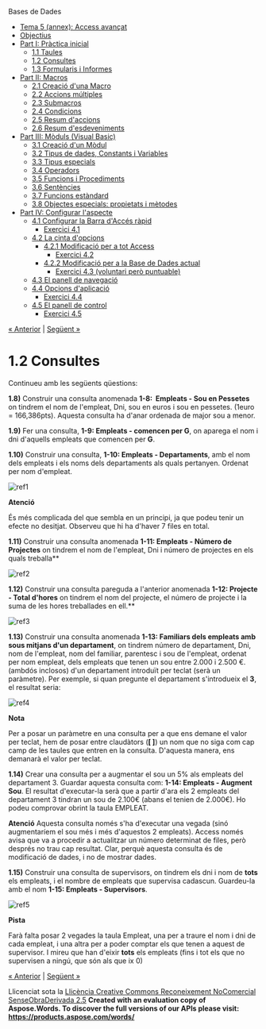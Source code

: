 Bases de Dades

- [Tema 5 (annex): Access avançat](index.md)
- [Objectius](objectius.md)
- [Part I: Pràctica inicial](part_i_prctica_inicial.md) 
  - [1.1 Taules](11_taules.md)
  - [1.2 Consultes](12_consultes.md)
  - [1.3 Formularis i Informes](13_formularis_i_informes.md)
- [Part II: Macros](part_ii_macros.md) 
  - [2.1 Creació d'una Macro](21_creaci_duna_macro.md)
  - [2.2 Accions múltiples](22_accions_mltiples.md)
  - [2.3 Submacros](23_submacros.md)
  - [2.4 Condicions](24_condicions.md)
  - [2.5 Resum d'accions](25_resum_daccions.md)
  - [2.6 Resum d'esdeveniments](26_resum_desdeveniments.md)
- [Part III: Mòduls (Visual Basic)](part_iii_mduls_visual_basic.md) 
  - [3.1 Creació d'un Mòdul](31_creaci_dun_mdul.md)
  - [3.2 Tipus de dades, Constants i Variables](32_tipus_de_dades_constants_i_variables.md)
  - [3.3 Tipus especials](33_tipus_especials.md)
  - [3.4 Operadors](34_operadors.md)
  - [3.5 Funcions i Procediments](35_funcions_i_procediments.md)
  - [3.6 Sentències](36_sentncies.md)
  - [3.7 Funcions estàndard](37_funcions_estndard.md)
  - [3.8 Objectes especials: propietats i mètodes](38_objectes_especials_propietats_i_mtodes.md)
- [Part IV: Configurar l'aspecte](part_iv_configurar_laspecte.md) 
  - [4.1 Configurar la Barra d'Accés ràpid](41_configurar_la_barra_daccs_rpid.md) 
    - [Exercici 4.1](exercici_41.md)
  - [4.2 La cinta d'opcions](42_la_cinta_dopcions.md) 
    - [4.2.1 Modificació per a tot Access](421_modificaci_per_a_tot_access.md) 
      - [Exercici 4.2](exercici_42.md)
    - [4.2.2 Modificació per a la Base de Dades actual](422_modificaci_per_a_la_base_de_dades_actual.md) 
      - [Exercici 4.3 (voluntari però puntuable)](exercici_43_voluntari_per_puntuable.md)
  - [4.3 El panell de navegació](43_el_panell_de_navegaci.md)
  - [4.4 Opcions d'aplicació](44_opcions_daplicaci.md) 
    - [Exercici 4.4](exercici_44.md)
  - [4.5 El panell de control](45_el_panell_de_control.md) 
    - [Exercici 4.5](exercici_45.md)

[« Anterior](11_taules.md) | [Següent »](13_formularis_i_informes.md)
# <a name="main"></a>**1.2 Consultes**
Continueu amb les següents qüestions:

**1.8)** Construir una consulta anomenada **1-8:  Empleats - Sou en Pessetes** on tindrem el nom de l'empleat, Dni, sou en euros i sou en pessetes. (1euro = 166,386pts). Aquesta consulta ha d'anar ordenada de major sou a menor.



**1.9)** Fer una consulta, **1-9: Empleats - comencen per G**, on aparega el nom i dni d'aquells empleats que comencen per **G**.



**1.10)** Construir una consulta, **1-10: Empleats - Departaments**, amb el nom dels empleats i els noms dels departaments als quals pertanyen. Ordenat per nom d'empleat.

![ref1]

**Atenció**

És més complicada del que sembla en un principi, ja que podeu tenir un efecte no desitjat. Observeu que hi ha d'haver 7 files en total.



**1.11)** Construir una consulta anomenada **1-11: Empleats - Número de Projectes** on tindrem el nom de l'empleat, Dni i número de projectes en els quals treballa** 

![ref2]

**1.12)** Construir una consulta pareguda a l'anterior anomenada **1-12: Projecte - Total d'hores** on tindrem el nom del projecte, el número de projecte i la suma de les hores treballades en ell.** 

![ref3]

**1.13)** Construir una consulta anomenada **1-13: Familiars dels empleats amb sous mitjans d'un departament**, on tindrem número de departament, Dni, nom de l'empleat, nom del familiar, parentesc i sou de l'empleat, ordenat per nom empleat, dels empleats que tenen un sou entre 2.000 i 2.500 €. (ambdós inclosos) d'un departament introduït per teclat (serà un paràmetre). Per exemple, si quan pregunte el departament s'introdueix el **3**, el resultat seria:

![ref4]

**Nota**

Per a posar un paràmetre en una consulta per a que ens demane el valor per teclat, hem de posar entre claudàtors (**[ ]**) un nom que no siga com cap camp de les taules que entren en la consulta. D'aquesta manera, ens demanarà el valor per teclat.

**1.14)** Crear una consulta per a augmentar el sou un 5% als empleats del departament 3. Guardar aquesta consulta com: **1-14: Empleats - Augment Sou**. El resultat d'executar-la serà que a partir d'ara els 2 empleats del departament 3 tindran un sou de 2.100€ (abans el tenien de 2.000€). Ho podeu comprovar obrint la taula EMPLEAT.

**Atenció** 
Aquesta consulta només s'ha d'executar una vegada (sinó augmentaríem el sou més i més d'aquestos 2 empleats). Access només avisa que va a procedir a actualitzar un número determinat de files, però després no trau cap resultat. Clar, perquè aquesta consulta és de modificació de dades, i no de mostrar dades.



**1.15)** Construir una consulta de supervisors, on tindrem els dni i nom de **tots** els empleats, i el nombre de empleats que supervisa cadascun. Guardeu-la amb el nom **1-15: Empleats - Supervisors**.

![ref5]

**Pista**

Farà falta posar 2 vegades la taula Empleat, una per a traure el nom i dni de cada empleat, i una altra per a poder comptar els que tenen a aquest de supervisor. I mireu que han d'eixir **tots** els empleats (fins i tot els que no supervisen a ningú, que són als que ix 0) 

[« Anterior](11_taules.md) | [Següent »](13_formularis_i_informes.md)

Llicenciat sota la [Llicència Creative Commons Reconeixement NoComercial SenseObraDerivada 2.5](http://creativecommons.org/licenses/by-nc-nd/2.5/)
**Created with an evaluation copy of Aspose.Words. To discover the full versions of our APIs please visit: https://products.aspose.com/words/**

[ref1]: 12_consultes.002.png
[ref2]: 12_consultes.003.png
[ref3]: 12_consultes.004.png
[ref4]: 12_consultes.005.png
[ref5]: 12_consultes.006.png
